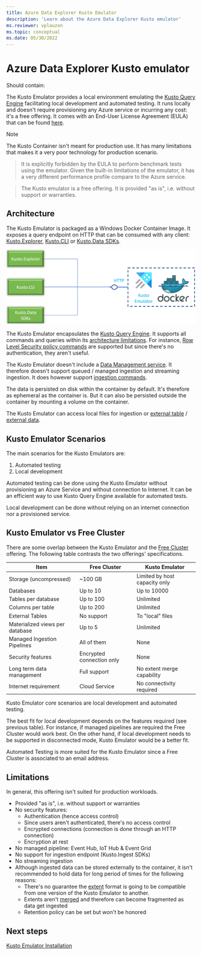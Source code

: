 ```yaml
---
title: Azure Data Explorer Kusto Emulator
description: 'Learn about the Azure Data Explorer Kusto emulator'
ms.reviewer: vplauzon
ms.topic: conceptual
ms.date: 05/30/2022
---
```

# Azure Data Explorer Kusto emulator

Should contain:

The Kusto Emulator provides a local environment emulating the [Kusto Query Engine](https://docs.microsoft.com/en-us/azure/data-explorer/engine-v3) facilitating local development and automated testing.  It runs locally and doesn't require provisioning any Azure service or incurring any cost:  it's a free offering.  It comes with an End-User License Agreement (EULA) that can be found [here](https://aka.ms/adx.emulator.eula).

> [!NOTE]
> The Kusto Container isn't meant for production use.  It has many limitations that makes it a very poor technology for production scenario.

> It is explicitly forbidden by the EULA to perform benchmark tests using the emulator.  Given the built-in limitations of the emulator, it has a very different performance profile compare to the Azure service.

> The Kusto emulator is a free offering.  It is provided "as is", i.e. without support or warranties.

## Architecture

The Kusto Emulator is packaged as a Windows Docker Container Image.  It exposes a query endpoint on HTTP that can be consumed with any client:  [Kusto.Explorer](https://docs.microsoft.com/en-us/azure/data-explorer/kusto/tools/kusto-explorer-using), [Kusto.CLI](https://docs.microsoft.com/en-us/azure/data-explorer/kusto/tools/kusto-cli) or [Kusto.Data SDKs](https://docs.microsoft.com/en-us/azure/data-explorer/kusto/api/netfx/about-kusto-data).

![Kusto Emulator](media/kusto-emulator/kusto-emulator.png)

The Kusto Emulator encapsulates the [Kusto Query Engine](https://docs.microsoft.com/en-us/azure/data-explorer/engine-v3).  It supports all commands and queries within its [architecture limitations](#limitations).  For instance, [Row Level Security policy commands](https://docs.microsoft.com/en-us/azure/data-explorer/kusto/management/rowlevelsecuritypolicy) are supported but since there's no authentication, they aren't useful.

The Kusto Emulator doesn't include a [Data Management service](https://docs.microsoft.com/en-us/azure/data-explorer/ingest-data-overview).  It therefore doesn't support queued / managed ingestion and streaming ingestion.  It does however support [ingestion commands](https://docs.microsoft.com/en-us/azure/data-explorer/kusto/management/data-ingestion/ingest-from-query).

The data is persisted on disk within the container by default.  It's therefore as ephemeral as the container is.  But it can also be persisted outside the container by mounting a volume on the container.

The Kusto Emulator can access local files for ingestion or [external table](https://docs.microsoft.com/en-us/azure/data-explorer/kusto/query/schema-entities/externaltables) / [external data](https://docs.microsoft.com/en-us/azure/data-explorer/kusto/query/externaldata-operator?pivots=azuredataexplorer).

## Kusto Emulator Scenarios

The main scenarios for the Kusto Emulators are:

1. Automated testing
1. Local development

Automated testing can be done using the Kusto Emulator without provisioning an Azure Service and without connection to Internet.  It can be an efficient way to use Kusto Query Engine available for automated tests.

Local development can be done without relying on an internet connection nor a provisioned service.

## Kusto Emulator vs Free Cluster

There are some overlap between the Kusto Emulator and the [Free Cluster](https://docs.microsoft.com/en-us/azure/data-explorer/start-for-free) offering.  The following table contrasts the two offerings' specifications.

| Item | Free Cluster | Kusto Emulator
|--|--|--
| Storage (uncompressed) | ~100 GB | Limited by host capacity only
| Databases | Up to 10 | Up to 10000
| Tables per database | Up to 100 | Unlimited
| Columns per table | Up to 200 | Unlimited
| External Tables | No support | To "local" files
| Materialized views per database | Up to 5 | Unlimited
| Managed Ingestion Pipelines | All of them | None
| Security features | Encrypted connection only | None
| Long term data management | Full support | No extent merge capability
| Internet requirement | Cloud Service | No connectivity required

Kusto Emulator core scenarios are local development and automated testing.

The best fit for local development depends on the features required (see previous table).  For instance, if managed pipelines are required the Free Cluster would work best.  On the other hand, if local development needs to be supported in disconnected mode, Kusto Emulator would be a better fit.

Automated Testing is more suited for the Kusto Emulator since a Free Cluster is associated to an email address.

## Limitations

In general, this offering isn't suited for production workloads.

* Provided "as is", i.e. without support or warranties
* No security features:
  * Authentication (hence access control)
  * Since users aren't authenticated, there's no access control
  * Encrypted connections (connection is done through an HTTP connection)
  * Encryption at rest
* No managed pipeline:  Event Hub, IoT Hub & Event Grid
* No support for ingestion endpoint (Kusto.Ingest SDKs)
* No streaming ingestion
* Although ingested data can be stored externally to the container, it isn't recommended to hold data for long period of times for the following reasons:
  * There's no guarantee the [extent](https://docs.microsoft.com/en-us/azure/data-explorer/kusto/management/extents-overview) format is going to be compatible from one version of the Kusto Emulator to another.
  * Extents aren't [merged](https://docs.microsoft.com/en-us/azure/data-explorer/kusto/management/mergepolicy) and therefore can become fragmented as data get ingested
  * Retention policy can be set but won't be honored

## Next steps

[Kusto Emulator Installation](install-kusto-emulator.md)
